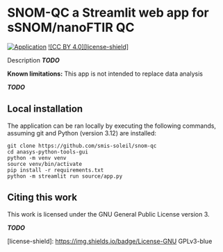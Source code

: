 # SNOM-QC a Streamlit web app for sSNOM/nanoFTIR QC

[![Application][application-shield]][application-link]
[![CC BY 4.0][license-shield]][license-link]

Description **_TODO_**

**Known limitations:** This app is not intended to replace data analysis

**_TODO_**



## Local installation

The application can be ran locally by executing the following commands, assuming git and Python (version 3.12) are installed:

```
git clone https://github.com/smis-soleil/snom-qc
cd anasys-python-tools-gui
python -m venv venv
source venv/bin/activate
pip install -r requirements.txt
python -m streamlit run source/app.py 
```

## Citing this work

This work is licensed under the GNU General Public License version 3.

**_TODO_**

[license-link]:       http://creativecommons.org/licenses/by/4.0/
[license-image]:      https://i.creativecommons.org/l/by/4.0/88x31.png
[license-shield]:     https://img.shields.io/badge/License-GNU GPLv3-blue

[application-link]: https://snom-qc.streamlit.app
[application-shield]: https://img.shields.io/badge/Open_on_Streamlit-tomato
